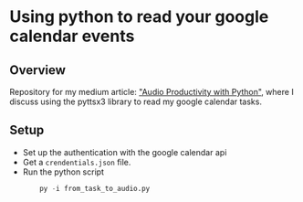 # Using python to read your google calendar events 
## Overview
Repository for my medium article: ["Audio Productivity with Python"](https://medium.com/@lucas.soares/audio-productivity-with-python-a34f0ce23a3c), where I discuss using the pyttsx3 library to read my google calendar tasks.
## Setup
- Set up the authentication with the google calendar api
- Get a ```crendentials.json``` file.
- Run the python script
  ```python
      py -i from_task_to_audio.py
  ```

